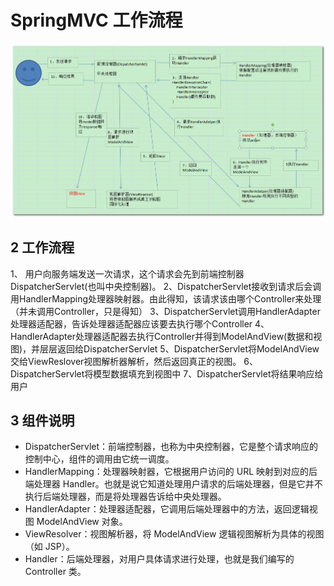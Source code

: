 # SpringMVC 工作流程

![img](image/238932cf6843d5fecc715998b35a46fc.jpeg)

## 2 工作流程

1、 用户向服务端发送一次请求，这个请求会先到前端控制器DispatcherServlet(也叫中央控制器)。
2、DispatcherServlet接收到请求后会调用HandlerMapping处理器映射器。由此得知，该请求该由哪个Controller来处理（并未调用Controller，只是得知）
3、DispatcherServlet调用HandlerAdapter处理器适配器，告诉处理器适配器应该要去执行哪个Controller
4、HandlerAdapter处理器适配器去执行Controller并得到ModelAndView(数据和视图)，并层层返回给DispatcherServlet
5、DispatcherServlet将ModelAndView交给ViewReslover视图解析器解析，然后返回真正的视图。
6、DispatcherServlet将模型数据填充到视图中
7、DispatcherServlet将结果响应给用户

## 3 组件说明

- DispatcherServlet：前端控制器，也称为中央控制器，它是整个请求响应的控制中心，组件的调用由它统一调度。
- HandlerMapping：处理器映射器，它根据用户访问的 URL 映射到对应的后端处理器 Handler。也就是说它知道处理用户请求的后端处理器，但是它并不执行后端处理器，而是将处理器告诉给中央处理器。
- HandlerAdapter：处理器适配器，它调用后端处理器中的方法，返回逻辑视图 ModelAndView 对象。
- ViewResolver：视图解析器，将 ModelAndView 逻辑视图解析为具体的视图（如 JSP）。
- Handler：后端处理器，对用户具体请求进行处理，也就是我们编写的 Controller 类。